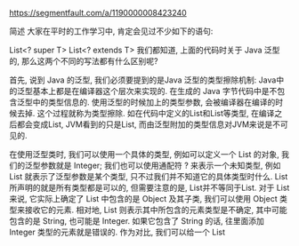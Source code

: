 https://segmentfault.com/a/1190000008423240

简述
大家在平时的工作学习中, 肯定会见过不少如下的语句:

List<? super T>
List<? extends T>
我们都知道, 上面的代码时关于 Java 泛型的, 那么这两个不同的写法都有什么区别呢?

首先, 说到 Java 的泛型, 我们必须要提到的是Java 泛型的类型擦除机制: Java中的泛型基本上都是在编译器这个层次来实现的. 在生成的 Java 字节代码中是不包含泛型中的类型信息的. 使用泛型的时候加上的类型参数, 会被编译器在编译的时候去掉. 这个过程就称为类型擦除. 如在代码中定义的List<Object>和List<String>等类型, 在编译之后都会变成List, JVM看到的只是List, 而由泛型附加的类型信息对JVM来说是不可见的.

在使用泛型类时, 我们可以使用一个具体的类型, 例如可以定义一个 List<Integer> 的对象, 我们的泛型参数就是 Integer; 我们也可以使用通配符 ? 来表示一个未知类型, 例如 List<?> 就表示了泛型参数是某个类型, 只不过我们并不知道它的具体类型时什么.
List<?>所声明的就是所有类型都是可以的, 但需要注意的是, List<?>并不等同于List<Object>. 对于 List<Object> 来说, 它实际上确定了 List 中包含的是 Object 及其子类, 我们可以使用 Object 类型来接收它的元素. 相对地, List<?> 则表示其中所包含的元素类型是不确定, 其中可能包含的是 String, 也可能是 Integer. 如果它包含了 String 的话, 往里面添加 Integer 类型的元素就是错误的. 作为对比, 我们可以给一个 List<Object> 添加 String 元素, 也可以添加 Integer 类型的元素, 因为它们都是 Object 的子类.
正因为类型未知, 我们就不能通过 new ArrayList<?>() 的方法来创建一个新的ArrayList 对象, 因为编译器无法知道具体的类型是什么. 但是对于 List<?> 中的元素, 我们却都可以使用 Object 来接收, 因为虽然类型未知, 但肯定是Object及其子类.

我们在上面提到了, List<?> 中的元素只能使用 Object 来引用, 这样作肯定时不太方便的, 不过幸运的是, Java 的泛型机制允许我们对泛型参数的类型的上界和下界做一些限制, 例如 List<? extends Number> 定义了泛型的上界是 Number, 即 List 中包含的元素类型是 Number 及其子类. 而 List<? super Number> 定义了泛型的下界, 即 List 中包含的是 Number 及其父类.
当引入了泛型参数的上界和下界后, 我们编写代码相对来说就方便了许多, 不过也引入了新的问题, 即我们在什么时候使用上界, 什么时候使用下界, 以及它们的区别和限制到底时什么? 下面我来说说我的理解.

? extends T
? extends T 描述了通配符上界, 即具体的泛型参数需要满足条件: 泛型参数必须是 T 类型或它的子类, 例如:

List<? extends Number> numberArray = new ArrayList<Number>();  // Number 是 Number 类型的
List<? extends Number> numberArray = new ArrayList<Integer>(); // Integer 是 Number 的子类
List<? extends Number> numberArray = new ArrayList<Double>();  // Double 是 Number 的子类
上面三个操作都是合法的, 因为 ? extends Number 规定了泛型通配符的上界, 即我们实际上的泛型必须要是 Number 类型或者是它的子类, 而 Number, Integer, Double 显然都是 Number 的子类(类型相同的也可以, 即这里我们可以认为 Number 是 Number 的子类).

子类型判断
假设有类型 G, 以及 SuperClass 和 SubClass 两个类, 并且 SuperClass 是 SubClass 的父类, 那么:

G<? extends SubClass> 是 G<? extends SuperClass> 的子类型. 如 List<? extends Integer> 是 List<? extends Number> 的子类型

G<SuperClass> 是 G<? extends SuperClass> 的子类型, 例如 List<Integer> 是 List<? extends Integer> 的子类型.

G<?> 和 G<? extends Object> 等同.

可以想象 G<? extends T> 为一个左闭右开的区间(T 在最左边), G<? extends Object> 是最大的区间, 当区间 G<? extends SuperClass> 包含 区间 G<? extends SubClass>时, 那么较大的区间就是父类.

关于读取
根据上面的例子, 对于 List<? extends Number> numberArray 对象:

我们能够从 numberArray 中读取到 Number 对象, 因为 numberArray 中包含的元素是 Number 类型或 Number 的子类型.

我们不能从 numberArray 中读取到 Integer 类型, 因为 numberArray 中可能保存的是 Double 类型.

同理, 我们也不能从 numberArray 中读取到 Double 类型.

关于写入
根据上面的例子, 对于 List<? extends Number> numberArray 对象:

我们不能添加 Number 到 numberArray 中, 因为 numberArray 有可能是List<Double> 类型

我们不能添加 Integer 到 numberArray 中, 因为 numberArray 有可能是 List<Double> 类型

我们不能添加 Double 到 numberArray 中, 因为 numberArray 有可能是 List<Integer> 类型

即, 我们不能添加任何对象到 List<? extends T> 中, 因为我们不能确定一个 List<? extends T> 对象实际的类型是什么, 因此就不能确定插入的元素的类型是否和这个 List 匹配. List<? extends T> 唯一能保证的是我们从这个 list 中读取的元素一定是一个 T 类型的.

? super T
? super T 描述了通配符下界, 即具体的泛型参数需要满足条件: 泛型参数必须是 T 类型或它的父类, 例如:

// 在这里, Integer 可以认为是 Integer 的 "父类"
List<? super Integer> array = new ArrayList<Integer>();
// Number 是 Integer 的 父类
List<? super Integer> array = new ArrayList<Number>();
// Object 是 Integer 的 父类
List<? super Integer> array = new ArrayList<Object>();
关于读取
对于上面的例子中的 List<? super Integer> array 对象:

我们不能保证可以从 array 对象中读取到 Integer 类型的数据, 因为 array 可能是 List<Number> 类型的.

我们不能保证可以从 array 对象中读取到 Number 类型的数据, 因为 array 可能是 List<Object> 类型的.

唯一能够保证的是, 我们可以从 array 中获取到一个 Object 对象的实例.

关于写
对于上面的例子中的 List<? super Integer> array 对象:

我们可以添加 Integer 对象到 array 中, 也可以添加 Integer 的子类对象到 array 中.

我们不能添加 Double/Number/Object 等不是 Integer 的子类的对象到 array 中.

易混淆点
有一点需要注意的是, List<? super T> 和 List<? extends T> 中, 我们所说的 XX 是 T 的父类(a superclass of T) 或 XX 是 T 的子类(a subclass of T) 其实是针对于泛型参数而言的. 例如考虑如下例子:

List<? super Integer> l1 = ...
List<? extends Integer> l2 = ...
那么这里 ? super Integer 和 ? extends Integer 的限制是对谁的呢? 是表示我们可以插入任意的对象 X 到 l1 中, 只要 X 是 Integer 的父类? 是表示我们可以插入任意的对象 Y 到 l2 中, 只要 Y 是 Integer 的子类?
其实不是的, 我们必须要抛弃上面的概念, ? super Integer 和 ? extends Integer 限制的其实是 泛型参数, 即 List<? super Integer> l1 表示 l1 的泛型参数 T 必须要满足 T 是 Integer 的父类, 因此诸如 List<Object>, List<Number 的对象就可以赋值到 l1 中. 正因为我们知道了 l1 中的泛型参数的边界信息, 因此我们就可以向 l1 中添加 Integer 对象了, 推理过程如下:

令 T 是 l1 的泛型参数, 即:
l1 = List<T> = List<? super Integer>
因此有 T 是 Integer 或 Integer 的父类.
如果 T 是 Integer, 则 l1 = List<Integer>, 显然我们可以添加任意的 Integer 对象或 Integer 的子类对象到 l1 中.
如果 T 是 Integer 的父类, 那么同理, 对于 Integer 或 Integer 的子类的对象, 我们也可以添加到 l1 中.
按同样的分析方式, List<? extends Integer> l2 表示的是 l2 的泛型参数是 Integer 的子类型. 而如果我们要给一个 List<T> 插入一个元素的话, 我们需要保证此元素是 T 或是 T 的子类, 而这里 List<? extends Integer> l2, l2 的泛型参数是什么类型我们都不知道, 进而就不能确定 l2 的泛型参数的子类是哪些, 因此我们就不能向 l2 中添加任何的元素了.

来一个对比:

对于 List<? super Integer> l1:

正确的理解: ? super Integer 限定的是泛型参数. 令 l1 的泛型参数是 T, 则 T 是 Integer 或 Integer 的父类, 因此 Integer 或 Integer 的子类的对象就可以添加到 l1 中.

错误的理解: ? super Integer限定的是插入的元素的类型, 因此只要是 Integer 或 Integer 的父类的对象都可以插入 l1 中

对于 List<? extends Integer> l2:

正确的理解: ? extends Integer 限定的是泛型参数. 令 l2 的泛型参数是 T, 则 T 是 Integer 或 Integer 的子类, 进而我们就不能找到一个类 X, 使得 X 是泛型参数 T 的子类, 因此我们就不可以向 l2 中添加元素. 不过由于我们知道了泛型参数 T 是 Integer 或 Integer 的子类这一点, 因此我们就可以从 l2 中读取到元素(取到的元素类型是 Integer 或 Integer 的子类), 并可以存放到 Integer 中.

错误的理解: ? extends Integer 限定的是插入元素的类型, 因此只要是 Integer 或 Integer 的子类的对象都可以插入 l2 中

使用场景
PECE 原则: Producer Extends, Consumer Super

Producer extends: 如果我们需要一个 List 提供类型为 T 的数据(即希望从 List 中读取 T 类型的数据), 那么我们需要使用 ? extends T, 例如 List<? extends Integer>. 但是我们不能向这个 List 添加数据.

Consumer Super: 如果我们需要一个 List 来消费 T 类型的数据(即希望将 T 类型的数据写入 List 中), 那么我们需要使用 ? super T, 例如 List<? super Integer>. 但是这个 List 不能保证从它读取的数据的类型.

如果我们既希望读取, 也希望写入, 那么我们就必须明确地声明泛型参数的类型, 例如 List<Integer>.

例子:

public class Collections {
public static <T> void copy(List<? super T> dest, List<? extends T> src)
{
for (int i=0; i<src.size(); i++)
dest.set(i,src.get(i));
}
}
上面的例子是一个拷贝数据的代码, src 是 List<? extends T> 类型的, 因此它可以读取出 T 类型的数据(读取的数据类型是 T 或是 T 的子类, 但是我们不能确切的知道它是什么类型, 唯一能确定的是读取的类型 is instance of T), , dest 是 List<? super T> 类型的, 因此它可以写入 T 类型或其子类的数据.

参考
Java深度历险（五）——Java泛型
difference-between-super-t-and-extends-t-in-java